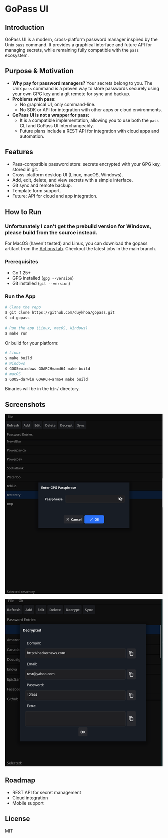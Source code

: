 # GoPass UI

## Introduction
GoPass UI is a modern, cross-platform password manager inspired by the Unix `pass` command. It provides a graphical interface and future API for managing secrets, while remaining fully compatible with the `pass` ecosystem.

## Purpose & Motivation
- **Why pay for password managers?** Your secrets belong to you. The Unix `pass` command is a proven way to store passwords securely using your own GPG key and a git remote for sync and backup.
- **Problems with pass:**
  - No graphical UI, only command-line.
  - No SDK or API for integration with other apps or cloud environments.
- **GoPass UI is not a wrapper for pass:**
  - It is a compatible implementation, allowing you to use both the `pass` CLI and GoPass UI interchangeably.
  - Future plans include a REST API for integration with cloud apps and automation.

## Features
- Pass-compatible password store: secrets encrypted with your GPG key, stored in git.
- Cross-platform desktop UI (Linux, macOS, Windows).
- Add, edit, delete, and view secrets with a simple interface.
- Git sync and remote backup.
- Template form support.
- Future: API for cloud and app integration.

## How to Run

### Unfortunately I can't get the prebuild version for Windows, please build from the source instead.

For MacOS (haven't tested) and Linux, you can download the gopass artifact from the [Actions tab](https://github.com/duykhoa/gopass/actions/runs/18106308357). Checkout the latest jobs in the main branch.


### Prerequisites
- Go 1.25+
- GPG installed (`gpg --version`)
- Git installed (`git --version`)

### Run the App
```sh
# Clone the repo
$ git clone https://github.com/duykhoa/gopass.git
$ cd gopass

# Run the app (Linux, macOS, Windows)
$ make run
```
Or build for your platform:
```sh
# Linux
$ make build
# Windows
$ GOOS=windows GOARCH=amd64 make build
# macOS
$ GOOS=darwin GOARCH=arm64 make build
```
Binaries will be in the `bin/` directory.

## Screenshots

![screenshot1](/assets/screenshot1.png)

![screenshot2](/assets/screenshot2.png)

## Roadmap
- REST API for secret management
- Cloud integration
- Mobile support

## License
MIT